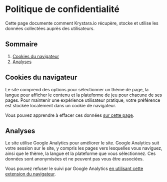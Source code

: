 # Politique de confidentialité

Cette page documente comment Krystara.io récupère, stocke et utilise les données collectées auprès des utilisateurs.

## Sommaire

1. [Cookies du navigateur](#browser-cookies)
2. [Analyses](#analytics)

## Cookies du navigateur

Le site comprend des options pour sélectionner un thème de page, la langue pour afficher le contenu et la plateforme de jeu pour chacune de ses pages. Pour maintenir une expérience utilisateur pratique, votre préférence est stockée localement dans un cookie de navigateur.

Vous pouvez apprendre à effacer ces données [sur cette page](https://www.privacypolicies.com/blog/how-to-delete-cookies/).

## Analyses

Le site utilise Google Analytics pour améliorer le site. Google Analytics suit votre session sur le site, y compris les pages vers lesquelles vous naviguez, ainsi que le thème, la langue et la plateforme que vous sélectionnez. Ces données sont anonymisées et ne peuvent pas vous être associées.

Vous pouvez refuser le suivi par Google Analytics [en utilisant cette extension du navigateur](https://tools.google.com/dlpage/gaoptout).
